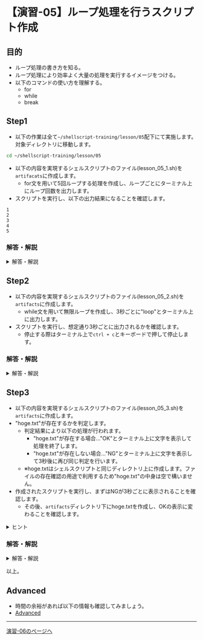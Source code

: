 # 【演習-05】ループ処理を行うスクリプト作成

## 目的

- ループ処理の書き方を知る。
- ループ処理により効率よく大量の処理を実行するイメージをつける。
- 以下のコマンドの使い方を理解する。
    - for
    - while
    - break

## Step1

- 以下の作業は全て`~/shellscript-training/lesson/05`配下にて実施します。対象ディレクトリに移動します。

```bash
cd ~/shellscript-training/lesson/05
```

- 以下の内容を実現するシェルスクリプトのファイル(lesson_05_1.sh)を`artifacats`に作成します。
  - for文を用いて5回ループする処理を作成し、ループごとにターミナル上にループ回数を出力します。
- スクリプトを実行し、以下の出力結果になることを確認します。

```
1
2
3
4
5
```

### 解答・解説

<details>
<summary>解答・解説</summary>
<div>

- 以下の内容でlesson_05_1.shを作成します。

```bash
#!/bin/bash

for ((i=1; i<=5; i++))
do
  echo $i
done
```

- forループを用いて、iという変数に初期値1を設定し、ループを開始します。
- iに1を加算し、iが5以下であればループ処理を継続します。

</div>
</details>

## Step2

- 以下の内容を実現するシェルスクリプトのファイル(lesson_05_2.sh)を`artifacts`に作成します。
  - while文を用いて無限ループを作成し、3秒ごとに"loop"とターミナル上に出力します。
- スクリプトを実行し、想定通り3秒ごとに出力されるかを確認します。
    - 停止する際はターミナル上で`ctrl + c`とキーボードで押して停止します。

### 解答・解説

<details>
<summary>解答・解説</summary>
<div>

- 以下の内容でlesson_05_2.shを作成します。

```bash
#!/bin/bash

while true
do
  echo "loop"
  sleep 3
done
```

- `while true do 処理 done`
    - 繰り返し無限ループの記法の一つです。
    - `while 条件式`の記載で条件式が真の間は`do 処理 done`内の処理を繰り返し、偽になると繰り返し処理を終了する書き方です。
    - このシェルスクリプトでは`while true`となっており、条件式が常に真となるため無限ループとなります。
  - `sleep 時間`…　指定した時間だけ次のコマンド実行を止めます。

</div>
</details>

## Step3

- 以下の内容を実現するシェルスクリプトのファイル(lesson_05_3.sh)を`artifacts`に作成します。
 - "hoge.txt"が存在するかを判定します。
   - 判定結果により以下の処理が行われます。
     - "hoge.txt"が存在する場合…"OK"とターミナル上に文字を表示して処理を終了します。
     - "hoge.txt"が存在しない場合…"NG"とターミナル上に文字を表示して3秒後に再び同じ判定を行います。
   - ※hoge.txtはシェルスクリプトと同じディレクトリ上に作成します。ファイルの存在確認の用途で利用するため"hoge.txt"の中身は空で構いません。
- 作成されたスクリプトを実行し、まずはNGが3秒ごとに表示されることを確認します。
    - その後、`artifacts`ディレクトリ下にhoge.txtを作成し、OKの表示に変わることを確認します。

<details>
<summary>ヒント</summary>
<div>

- 演習-04で実施した条件判定を参考に処理を書きます。
- ファイルの存在確認の結果を元にループ処理を継続するか、終了するかの判定を行います。
- ループ処理の終了には`break`コマンドが使用できます。

</div>
</details>

### 解答・解説

<details>
<summary>解答・解説</summary>
<div>

- 以下の内容でlesson_05_3.shを作成します。

```bash
#!/bin/bash

FILE="hoge.txt"

while true
do
  if [ -f ${FILE} ]; then
    echo "OK"
    break
  else
    echo "NG"
    sleep 3
  fi
done
```

- Step2で実行と同様、`while true`で無限ループの状態を作ります。
- if文で`-f ファイル名`を評価条件にすることが該当のファイルが存在していれば真、存在していなければ偽とします。
- ファイルの存在が確認できた時のみ、`break`によりループ処理から抜けて完了します。

</div>
</details>

以上。

## Advanced

- 時間の余裕があれば以下の情報も確認してみましょう。
- [Advanced](./advanced.md)

---

[演習-06のページへ](../06/basic.md)

